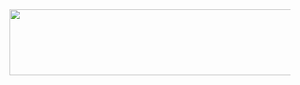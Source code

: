 <a href="https://github.com/devxb/gitanimals/">
  <img src="https://render.gitanimals.org/lines/ha-nabi?pet-id=573344785899600971" height="120" width="1000" align=right/>
</a>
  
  
  

